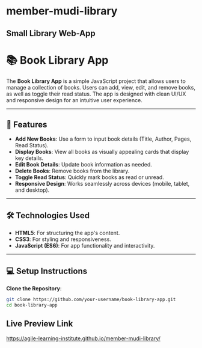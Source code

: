 # member-mudi-library
## Small Library Web-App

# 📚 Book Library App

The **Book Library App** is a simple JavaScript project that allows users to manage a collection of books. Users can add, view, edit, and remove books, as well as toggle their read status. The app is designed with clean UI/UX and responsive design for an intuitive user experience.

---

## 🚀 Features

- **Add New Books**: Use a form to input book details (Title, Author, Pages, Read Status).
- **Display Books**: View all books as visually appealing cards that display key details.
- **Edit Book Details**: Update book information as needed.
- **Delete Books**: Remove books from the library.
- **Toggle Read Status**: Quickly mark books as read or unread.
- **Responsive Design**: Works seamlessly across devices (mobile, tablet, and desktop).

---

## 🛠️ Technologies Used

- **HTML5**: For structuring the app's content.
- **CSS3**: For styling and responsiveness.
- **JavaScript (ES6)**: For app functionality and interactivity.

---

## 💻 Setup Instructions

**Clone the Repository**:
   ```bash
   git clone https://github.com/your-username/book-library-app.git
   cd book-library-app
```
## Live Preview Link

https://agile-learning-institute.github.io/member-mudi-library/

